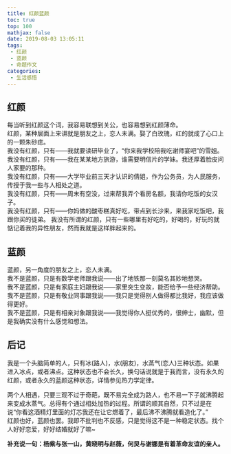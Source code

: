 ```yaml
---
title: 红颜蓝颜
toc: true
top: 100
mathjax: false
date: 2019-08-03 13:05:11
tags:
 - 红颜
 - 蓝颜
 - 命题作文
categories:
 - 生活感悟
---
```

## 红颜  
每当听到红颜这个词，我容易联想到关公，也容易想到红颜薄命。  
红颜，某种层面上来讲就是朋友之上，恋人未满。娶了白玫瑰，红的就成了心口上的一颗朱砂痣。  
我没有红颜，只有——我就要读研毕业了，“你来我学校陪我吃谢师宴吧”的雪姐。  
我没有红颜，只有——我在某某地方旅游，谁需要明信片的学妹。我还厚着脸皮问人家要的那种。  
我没有红颜，只有——大学毕业前三天才认识的倩姐，作为公务员，为人民服务，传授于我一些与人相处之道。  
我没有红颜，只有——周末有空没，过来帮我弄个看房名额，我请你吃饭的女汉子。  
我没有红颜，只有——你妈做的酸枣糕真好吃，带点到长沙来，来我家吃饭吧，我跟你买的徒弟。
我没有所谓的红颜，只有一些哪里有好吃的，好喝的，好玩的就惦记着我的异性朋友，然而我就是这样胖起来的。

## 蓝颜

蓝颜，另一角度的朋友之上，恋人未满。  
我不是蓝颜，只是有数学老师跟我说——出了地铁那一刻莫名其妙地想哭。  
我不是蓝颜，只是有家庭主妇跟我说——家里突生变故，能否给予一些经济帮助。  
我不是蓝颜，只是有敬业同事跟我说——我只是觉得别人做得都比我好，我应该做得更好。  
我不是蓝颜，只是有相亲对象跟我说——我觉得你人挺优秀的，很绅士，幽默，但是我确实没有什么感觉和想法。  

## 后记

我是一个头脑简单的人，只有冰(路人)，水(朋友)，水蒸气(恋人)三种状态。如果进入冰点，或者沸点。这种状态也不会长久，换句话说就是于我而言，没有永久的红颜，或者永久的蓝颜这种状态，详情参见热力学定律。  

两个人相遇，只要三观不过于奇葩，既不易完全成为路人，也不易一下子就沸腾起来变成水蒸气。总得有个通过相处加热的过程。所谓的顺其自然，只不过是在说“你看这酒精灯里面的灯芯我还在让它燃着了，最后沸不沸腾就看造化了。”  
红颜也好，蓝颜也罢。我即不批判也不反感，只是觉得这不是一种稳定状态。找个人好好恋爱，好好结婚就好了嘛~

**补充说一句：杨紫与张一山，黄晓明与赵薇，何炅与谢娜是有着革命友谊的亲人。**